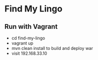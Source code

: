# Find My Lingo

## Run with Vagrant
* cd find-my-lingo
* vagrant up
* mvn clean install to build and deploy war
* visit 192.168.33.10
